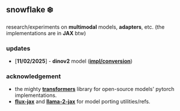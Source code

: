 ## snowflake ❄️

research/experiments on **multimodal** models, **adapters**, etc. (the implementations are in **JAX** btw)

### updates
- [**11/02/2025**] - **dinov2** model ([**impl/conversion**](./dino_v2_jax/))

### acknowledgement
- the mighty [**transformers**](https://github.com/huggingface/transformers) library 
for open-source models' pytorch implementations.
- [**flux-jax**](https://github.com/GallagherCommaJack/flux-jax) and [**llama-2-jax**](https://github.com/ayaka14732/llama-2-jax) for model porting utilities/refs.